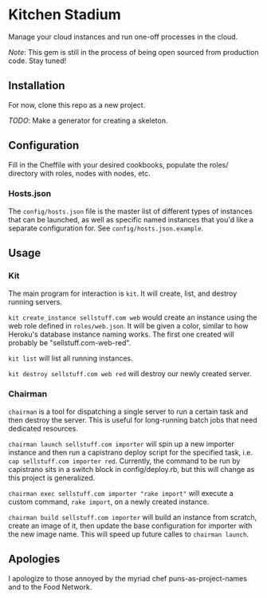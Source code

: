 # Kitchen Stadium

Manage your cloud instances and run one-off processes in the cloud.

*Note*: This gem is still in the process of being open sourced from production code. Stay tuned!

## Installation

For now, clone this repo as a new project.

*TODO*: Make a generator for creating a skeleton.

## Configuration

Fill in the Cheffile with your desired cookbooks, populate the roles/ directory with roles, nodes with nodes, etc.

### Hosts.json

The `config/hosts.json` file is the master list of different types of instances that can be launched, as well as specific named instances that you'd like a separate configuration for. See `config/hosts.json.example`.

## Usage

### Kit

The main program for interaction is `kit`. It will create, list, and destroy running servers. 

`kit create_instance sellstuff.com web` would create an instance using the web role defined in `roles/web.json`. It will be given a color, similar to how Heroku's database instance naming works. The first one created will probably be "sellstuff.com-web-red".

`kit list` will list all running instances.

`kit destroy sellstuff.com web red` will destroy our newly created server.

### Chairman

`chairman` is a tool for dispatching a single server to run a certain task and then destroy the server. This is useful for long-running batch jobs that need dedicated resources.

`chairman launch sellstuff.com importer` will spin up a new importer instance and then run a capistrano deploy script for the specified task, i.e. `cap sellstuff.com importer red`. Currently, the command to be run by capistrano sits in a switch block in config/deploy.rb, but this will change as this project is generalized.

`chairman exec sellstuff.com importer "rake import"` will execute a custom command, `rake import`, on a newly created instance.

`chairman build sellstuff.com importer` will build an instance from scratch, create an image of it, then update the base configuration for importer with the new image name. This will speed up future calles to `chairman launch`.

## Apologies

I apologize to those annoyed by the myriad chef puns-as-project-names and to the Food Network.
